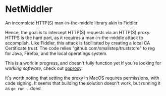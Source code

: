 # NetMiddler
An incomplete HTTP(S) man-in-the-middle library akin to Fiddler.

Hence, the goal is to intercept HTTP(S) requests via an HTTP(S) proxy.
HTTPS is the hard part, as it requires a man-in-the-middle attack to accomplish.
Like Fiddler, this attack is facilitated by creating a local CA Certificate trust.
The code relies "github.com/smallstep/truststore" to reg for Java, Firefox, and the local operatings system.

This is a work in progress, and doesn't fully function yet
If you're looking for _working software_, check out [goproxy](https://github.com/elazarl/goproxy).

It's worth noting that setting the proxy in MacOS requires permissions, with code signing.
It seems that building the solution doesn't work, but running it as `go run .` does!
